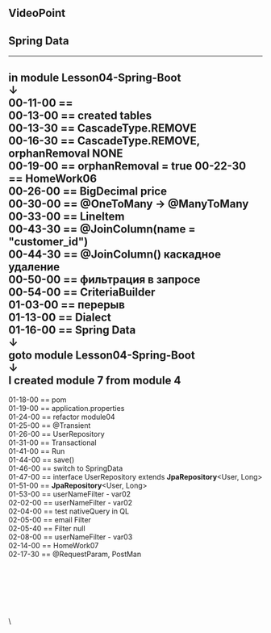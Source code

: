 
VideoPoint
---
Spring Data
---

---  
in module Lesson04-Spring-Boot  
↓  
00-11-00 ==   
00-13-00 == created tables   
00-13-30 == CascadeType.REMOVE   
00-16-30 == CascadeType.REMOVE, orphanRemoval NONE  
00-19-00 == orphanRemoval = true
00-22-30 == HomeWork06   
00-26-00 == BigDecimal price   
00-30-00 == @OneToMany → @ManyToMany   
00-33-00 == LineItem   
00-43-30 == @JoinColumn(name = "customer_id")   
00-44-30 == @JoinColumn() каскадное удаление   
00-50-00 == фильтрация в запросе   
00-54-00 == CriteriaBuilder   
01-03-00 == перерыв   
01-13-00 == Dialect   
01-16-00 == Spring Data   
↓  
goto module Lesson04-Spring-Boot  
↓  
I created module 7 from module 4  
---
01-18-00 == pom   
01-19-00 == application.properties   
01-24-00 == refactor module04   
01-25-00 == @Transient   
01-26-00 == UserRepository   
01-31-00 == Transactional   
01-41-00 == Run   
01-44-00 == save()   
01-46-00 == switch to SpringData   
01-47-00 == interface UserRepository extends **JpaRepository**<User, Long>   
01-51-00 == **JpaRepository**<User, Long>    
01-53-00 == userNameFilter - var02   
02-02-00 == userNameFilter - var02   
02-04-00 == test nativeQuery in QL  
02-05-00 == email Filter  
02-05-40 == Filter null   
02-08-00 == userNameFilter - var03   
02-14-00 == HomeWork07   
02-17-30 == @RequestParam, PostMan   




 


   




\
\
\
\
\
\
\

